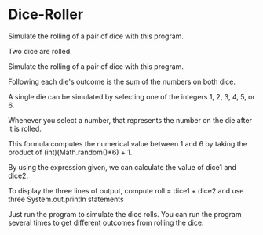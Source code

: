 # Dice-Roller
Simulate the rolling of a pair of dice with this program.

Two dice are rolled. 

Simulate the rolling of a pair of dice with this program.

Following each die's outcome is the sum of the numbers on both dice.
   
A single die can be simulated by selecting one of the integers 1, 2, 3, 4, 5, or 6. 

Whenever you select a number, that represents the number on the die after it is rolled.

This formula computes the numerical value between 1 and 6 by taking the product of (int)(Math.random()*6) + 1.

By using the expression given, we can calculate the value of dice1 and dice2.

To display the three lines of output, compute roll = dice1 + dice2 and use three System.out.println statements

Just run the program to simulate the dice rolls. You can run the program several times to get different outcomes from rolling the dice.
